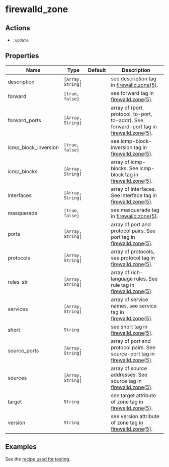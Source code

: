 # firewalld_zone

## Actions

- `:update`

## Properties

| Name                 | Type              | Default | Description                                                                                                                                                  |
| -----------          | -------------     | ------- | ------------------------------------                                                                                                                         |
| description          | `[Array, String]` |         | see description tag in [firewalld.zone(5)](https://firewalld.org/documentation/man-pages/firewalld.zone.html).                                               |
| forward              | `[true, false]`   |         | see forward tag in [firewalld.zone(5)](https://firewalld.org/documentation/man-pages/firewalld.zone.html).                                                   |
| forward_ports        | `[Array, String]` |         | array of (port, protocol, to-port, to-addr). See forward-port tag in [firewalld.zone(5)](https://firewalld.org/documentation/man-pages/firewalld.zone.html). |
| icmp_block_inversion | `[true, false]`   |         | see icmp-block-inversion tag in [firewalld.zone(5)](https://firewalld.org/documentation/man-pages/firewalld.zone.html).                                      |
| icmp_blocks          | `[Array, String]` |         | array of icmp-blocks. See icmp-block tag in [firewalld.zone(5)](https://firewalld.org/documentation/man-pages/firewalld.zone.html).                          |
| interfaces           | `[Array, String]` |         | array of interfaces. See interface tag in [firewalld.zone(5)](https://firewalld.org/documentation/man-pages/firewalld.zone.html).                            |
| masquerade           | `[true, false]`   |         | see masquerade tag in [firewalld.zone(5)](https://firewalld.org/documentation/man-pages/firewalld.zone.html).                                                |
| ports                | `[Array, String]` |         | array of port and protocol pairs. See port tag in [firewalld.zone(5)](https://firewalld.org/documentation/man-pages/firewalld.zone.html).                    |
| protocols            | `[Array, String]` |         | array of protocols, see protocol tag in [firewalld.zone(5)](https://firewalld.org/documentation/man-pages/firewalld.zone.html).                              |
| rules_str            | `[Array, String]` |         | array of rich-language rules. See rule tag in [firewalld.zone(5)](https://firewalld.org/documentation/man-pages/firewalld.zone.html).                        |
| services             | `[Array, String]` |         | array of service names, see service tag in [firewalld.zone(5)](https://firewalld.org/documentation/man-pages/firewalld.zone.html).                           |
| short                | `String`          |         | see short tag in [firewalld.zone(5)](https://firewalld.org/documentation/man-pages/firewalld.zone.html).                                                     |
| source_ports         | `[Array, String]` |         | array of port and protocol pairs. See source-port tag in [firewalld.zone(5)](https://firewalld.org/documentation/man-pages/firewalld.zone.html).             |
| sources              | `[Array, String]` |         | array of source addresses. See source tag in [firewalld.zone(5)](https://firewalld.org/documentation/man-pages/firewalld.zone.html).                         |
| target               | `String`          |         | see target attribute of zone tag in [firewalld.zone(5)](https://firewalld.org/documentation/man-pages/firewalld.zone.html).                                  |
| version              | `String`          |         | see version attribute of zone tag in [firewalld.zone(5)](https://firewalld.org/documentation/man-pages/firewalld.zone.html).                                 |

## Examples

See the [recipe used for testing](../../test/fixtures/cookbooks/firewalld-test/recipes/default.rb).
